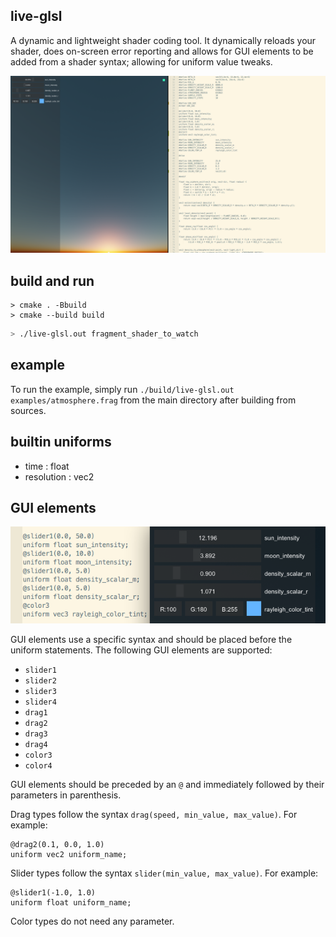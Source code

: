 live-glsl
---------

A dynamic and lightweight shader coding tool. It dynamically reloads your shader, does on-screen error reporting and allows for GUI elements to be added from a shader syntax; allowing for uniform value tweaks.

![](images/screenshot.png)

build and run
-------------
```
> cmake . -Bbuild
> cmake --build build
```

```bash
> ./live-glsl.out fragment_shader_to_watch
```

example
-------

To run the example, simply run `./build/live-glsl.out examples/atmosphere.frag` from the main directory after building from sources.

builtin uniforms
----------------
 + time : float
 + resolution : vec2

GUI elements
------------

![](images/screenshot3.png)

GUI elements use a specific syntax and should be placed before the uniform statements.
The following GUI elements are supported:

- `slider1`
- `slider2`
- `slider3`
- `slider4`
- `drag1`
- `drag2`
- `drag3`
- `drag4`
- `color3`
- `color4`

GUI elements should be preceded by an `@` and immediately followed by their parameters in parenthesis.

Drag types follow the syntax `drag(speed, min_value, max_value)`. For example:
```
@drag2(0.1, 0.0, 1.0)
uniform vec2 uniform_name;
```

Slider types follow the syntax `slider(min_value, max_value)`. For example:
```
@slider1(-1.0, 1.0)
uniform float uniform_name;
```

Color types do not need any parameter.
